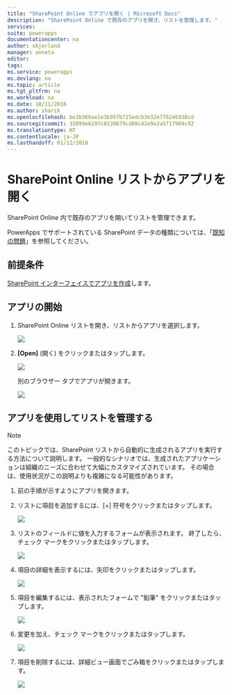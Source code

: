 ```yaml
---
title: "SharePoint Online でアプリを開く | Microsoft Docs"
description: "SharePoint Online で既存のアプリを開き、リストを管理します。"
services: 
suite: powerapps
documentationcenter: na
author: skjerland
manager: anneta
editor: 
tags: 
ms.service: powerapps
ms.devlang: na
ms.topic: article
ms.tgt_pltfrm: na
ms.workload: na
ms.date: 10/11/2016
ms.author: sharik
ms.openlocfilehash: be3b366ae1e3b957b715edcb3e32e776246938cd
ms.sourcegitcommit: 33099e6197c0139679cd08c42e9e2a5717904c92
ms.translationtype: HT
ms.contentlocale: ja-JP
ms.lasthandoff: 01/12/2018
---
```

# <a name="open-app-from-a-sharepoint-online-list"></a>SharePoint Online リストからアプリを開く
SharePoint Online 内で既存のアプリを開いてリストを管理できます。

PowerApps でサポートされている SharePoint データの種類については、「[既知の問題](connections/connection-sharepoint-online.md#known-issues)」を参照してください。

## <a name="prerequisites"></a>前提条件
[SharePoint インターフェイスでアプリを作成](generate-app-from-sharepoint-list-interface.md)します。

## <a name="open-the-app"></a>アプリの開始
1. SharePoint Online リストを開き、リストからアプリを選択します。
   
    ![](./media/open-app-embedded-in-sharepoint/view-list-updated.png)
2. **[Open]** (開く) をクリックまたはタップします。
   
    ![](./media/open-app-embedded-in-sharepoint/open-button-updated.png)
   
    別のブラウザー タブでアプリが開きます。
   
    ![](./media/open-app-embedded-in-sharepoint/separate-tab-updated.png)

## <a name="manage-the-list-using-the-app"></a>アプリを使用してリストを管理する
> [!NOTE]
> このトピックでは、SharePoint リストから自動的に生成されるアプリを実行する方法について説明します。 一般的なシナリオでは、生成されたアプリケーションは組織のニーズに合わせて大幅にカスタマイズされています。 その場合は、使用状況がこの説明よりも複雑になる可能性があります。
> 
> 

1. 前の手順が示すようにアプリを開きます。
2. リストに項目を追加するには、[+] 符号をクリックまたはタップします。
   
    ![](./media/open-app-embedded-in-sharepoint/add-item.png)
3. リストのフィールドに値を入力するフォームが表示されます。 終了したら、チェック マークをクリックまたはタップします。
   
    ![](./media/open-app-embedded-in-sharepoint/enter-item.png)
4. 項目の詳細を表示するには、矢印をクリックまたはタップします。
   
    ![](./media/open-app-embedded-in-sharepoint/open-item.png)
5. 項目を編集するには、表示されたフォームで "鉛筆" をクリックまたはタップします。
   
    ![](./media/open-app-embedded-in-sharepoint/view-item.png)
6. 変更を加え、チェック マークをクリックまたはタップします。
   
    ![](./media/open-app-embedded-in-sharepoint/edit-item.png)
7. 項目を削除するには、詳細ビュー画面でごみ箱をクリックまたはタップします。
   
    ![](./media/open-app-embedded-in-sharepoint/delete-item.png)

